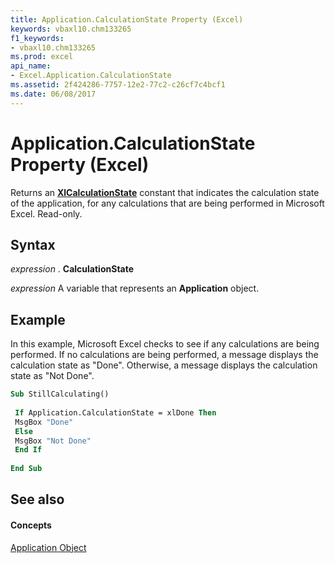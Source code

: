 ```yaml
---
title: Application.CalculationState Property (Excel)
keywords: vbaxl10.chm133265
f1_keywords:
- vbaxl10.chm133265
ms.prod: excel
api_name:
- Excel.Application.CalculationState
ms.assetid: 2f424286-7757-12e2-77c2-c26cf7c4bcf1
ms.date: 06/08/2017
---
```



# Application.CalculationState Property (Excel)

Returns an  **[XlCalculationState](Excel.XlCalculationState.md)** constant that indicates the calculation state of the application, for any calculations that are being performed in Microsoft Excel. Read-only.


## Syntax

 _expression_ . **CalculationState**

 _expression_ A variable that represents an **Application** object.


## Example

In this example, Microsoft Excel checks to see if any calculations are being performed. If no calculations are being performed, a message displays the calculation state as "Done". Otherwise, a message displays the calculation state as "Not Done".


```vb
Sub StillCalculating() 
 
 If Application.CalculationState = xlDone Then 
 MsgBox "Done" 
 Else 
 MsgBox "Not Done" 
 End If 
 
End Sub
```


## See also


#### Concepts


[Application Object](Excel.Application(objec).md)

